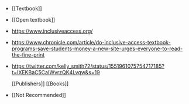 - [[Textbook]]
- [[Open textbook]]
- https://www.inclusiveaccess.org/
- https://www.chronicle.com/article/do-inclusive-access-textbook-programs-save-students-money-a-new-site-urges-everyone-to-read-the-fine-print
- https://twitter.com/kelly_smith72/status/1551961075754717185?t=IXEKBaC5CaIWvrzQK4Lvqw&s=19
  
  [[Publishers]] [[Books]]
- [[Not Recommended]]